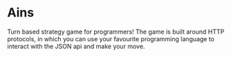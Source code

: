 # Ains

Turn based strategy game for programmers! The game is built around HTTP protocols, in which you can use your favourite programming language to interact with the JSON api and make your move.